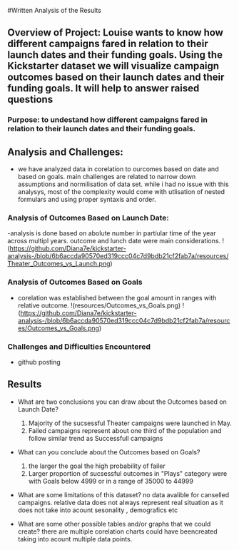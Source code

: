 #Written Analysis of the Results

## Overview of Project: Louise wants to know how different campaigns fared in relation to their launch dates and their funding goals. Using the Kickstarter dataset we will visualize campaign outcomes based on their launch dates and their funding goals. It will help to answer raised questions
### Purpose: to undestand how different campaigns fared in relation to their launch dates and their funding goals.

## Analysis and Challenges: 
 - we have analyzed data in corelation to ourcomes based on date and based on goals. main challenges are related to narrow down assumptions and normilisation of data set. while i had no issue with this analysys, most of the complexity would come with utlisation of nested formulars and using proper syntaxis and order. 

### Analysis of Outcomes Based on Launch Date: 
 -analysis is done based on abolute number  in partiular time of the year across multipl years. outcome and lunch date were main considerations. 
 !(https://github.com/Diana7e/kickstarter-analysis-/blob/6b6accda90570ed319ccc04c7d9bdb21cf2fab7a/resources/Theater_Outcomes_vs_Launch.png)


### Analysis of Outcomes Based on Goals
 - corelation was established between the goal amount in ranges with relative outcome. 
 !(resources/Outcomes_vs_Goals.png)
!(https://github.com/Diana7e/kickstarter-analysis-/blob/6b6accda90570ed319ccc04c7d9bdb21cf2fab7a/resources/Outcomes_vs_Goals.png)

### Challenges and Difficulties Encountered
- github posting

## Results

- What are two conclusions you can draw about the Outcomes based on Launch Date?
    1) Majority of the sucsessful Theater campaigns were launched in May. 
    2) Failed campaigns represent about one third of the population and follow similar trend as Successfull campaigns 

- What can you conclude about the Outcomes based on Goals?
    1) the larger the goal the high probability of failer  
    2) Larger proportion of sucsessful outcomes in "Plays" category were with Goals below 4999 or in a range of 35000 to 44999
- What are some limitations of this dataset?
    no data avalible for canselled campaigns. relative data does not always represent real situation as it does not take into acount sesonality , demografics etc 

- What are some other possible tables and/or graphs that we could create?
    there are multiple corelation charts could have beencreated taking into acount multiple data points.
